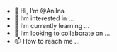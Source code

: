- 👋 Hi, I’m @Anilna
- 👀 I’m interested in ...
- 🌱 I’m currently learning ...
- 💞️ I’m looking to collaborate on ...
- 📫 How to reach me ...

<!---
Anilna/Anilna is a ✨ special ✨ repository because its `README.md` (this file) appears on your GitHub profile.
You can click the Preview link to take a look at your changes.
--->
